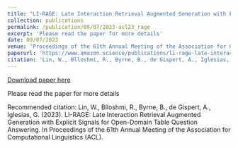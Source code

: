 ```yaml
---
title: "LI-RAGE: Late Interaction Retrieval Augmented Generation with Explicit Signals for Open-Domain Table Question Answering"
collection: publications
permalink: /publication/09/07/2023-acl23_rage
excerpt: 'Please read the paper for more details'
date: 09/07/2023
venue: 'Proceedings of the 61th Annual Meeting of the Association for Computational Linguistics (ACL)'
paperurl: 'https://www.amazon.science/publications/li-rage-late-interaction-retrieval-augmented-generation-with-explicit-signals-for-open-domain-table-question-answering'
citation: 'Lin, W., Blloshmi, R., Byrne, B., de Gispert, A., Iglesias, G. (2023). LI-RAGE: Late Interaction Retrieval Augmented Generation with Explicit Signals for Open-Domain Table Question Answering. In Proceedings of the 61th Annual Meeting of the Association for Computational Linguistics (ACL).'
---
```


<a href='https://www.amazon.science/publications/li-rage-late-interaction-retrieval-augmented-generation-with-explicit-signals-for-open-domain-table-question-answering'>Download paper here</a>

Please read the paper for more details

Recommended citation: Lin, W., Blloshmi, R., Byrne, B., de Gispert, A., Iglesias, G. (2023). LI-RAGE: Late Interaction Retrieval Augmented Generation with Explicit Signals for Open-Domain Table Question Answering. In Proceedings of the 61th Annual Meeting of the Association for Computational Linguistics (ACL).